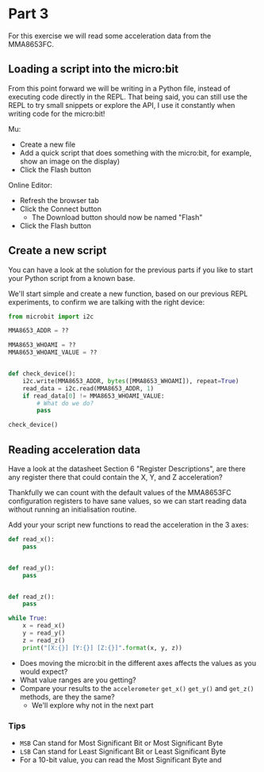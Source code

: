 # Part 3

For this exercise we will read some acceleration data from the MMA8653FC.


## Loading a script into the micro:bit

From this point forward we will be writing in a Python file, instead of
executing code directly in the REPL. That being said, you can still use the REPL
to try small snippets or explore the API, I use it constantly when writing
code for the micro:bit!

Mu:
- Create a new file
- Add a quick script that does something with the micro:bit, for example, show
  an image on the display)
- Click the Flash button

Online Editor:
- Refresh the browser tab
- Click the Connect button
    - The Download button should now be named "Flash"
- Click the Flash button


## Create a new script

You can have a look at the solution for the previous parts if you like to
start your Python script from a known base.

We'll start simple and create a new function, based on our previous REPL
experiments, to confirm we are talking with the right device:

```python
from microbit import i2c

MMA8653_ADDR = ??

MMA8653_WHOAMI = ??
MMA8653_WHOAMI_VALUE = ??


def check_device():
    i2c.write(MMA8653_ADDR, bytes([MMA8653_WHOAMI]), repeat=True)
    read_data = i2c.read(MMA8653_ADDR, 1)
    if read_data[0] != MMA8653_WHOAMI_VALUE:
        # What do we do?
        pass

check_device()
```


## Reading acceleration data

Have a look at the datasheet Section 6 "Register Descriptions", are there any
register there that could contain the X, Y, and Z acceleration?

Thankfully we can count with the default values of the MMA8653FC configuration
registers to have sane values, so we can start reading data without running
an initialisation routine.

Add your your script new functions to read the acceleration in the 3 axes:

```python
def read_x():
    pass


def read_y():
    pass


def read_z():
    pass

while True:
    x = read_x()
    y = read_y()
    z = read_z()
    print("[X:{}] [Y:{}] [Z:{}]".format(x, y, z))
```

- Does moving the micro:bit in the different axes affects the values as you
  would expect?
- What value ranges are you getting?
- Compare your results to the `accelerometer` `get_x()` `get_y()` and `get_z()`
  methods, are they the same?
    - We'll explore why not in the next part


### Tips

- `MSB` Can stand for Most Significant Bit or Most Significant Byte
- `LSB` Can stand for Least Significant Bit or Least Significant Byte
- For a 10-bit value, you can read the Most Significant Byte and 

